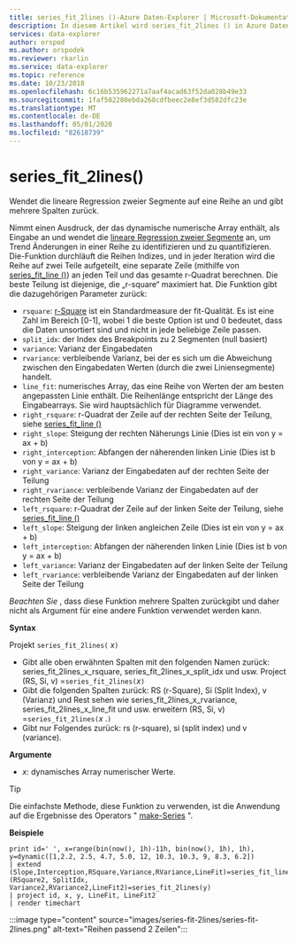 ```yaml
---
title: series_fit_2lines ()-Azure Daten-Explorer | Microsoft-Dokumentation
description: In diesem Artikel wird series_fit_2lines () in Azure Daten-Explorer beschrieben.
services: data-explorer
author: orspod
ms.author: orspodek
ms.reviewer: rkarlin
ms.service: data-explorer
ms.topic: reference
ms.date: 10/23/2018
ms.openlocfilehash: 6c16b535962271a7aaf4acad63f52da028b49e33
ms.sourcegitcommit: 1faf502280ebda268cdfbeec2e8ef3d582dfc23e
ms.translationtype: MT
ms.contentlocale: de-DE
ms.lasthandoff: 05/01/2020
ms.locfileid: "82618739"
---
```

# <a name="series_fit_2lines"></a>series_fit_2lines()

Wendet die lineare Regression zweier Segmente auf eine Reihe an und gibt mehrere Spalten zurück.  

Nimmt einen Ausdruck, der das dynamische numerische Array enthält, als Eingabe an und wendet die [lineare Regression zweier Segmente](https://en.wikipedia.org/wiki/Segmented_regression) an, um Trend Änderungen in einer Reihe zu identifizieren und zu quantifizieren. Die-Funktion durchläuft die Reihen Indizes, und in jeder Iteration wird die Reihe auf zwei Teile aufgeteilt, eine separate Zeile (mithilfe von [series_fit_line ()](series-fit-linefunction.md)) an jeden Teil und das gesamte r-Quadrat berechnen. Die beste Teilung ist diejenige, die „r-square“ maximiert hat. Die Funktion gibt die dazugehörigen Parameter zurück:
* `rsquare`: [r-Square](https://en.wikipedia.org/wiki/Coefficient_of_determination) ist ein Standardmeasure der fit-Qualität. Es ist eine Zahl im Bereich [0-1], wobei 1 die beste Option ist und 0 bedeutet, dass die Daten unsortiert sind und nicht in jede beliebige Zeile passen.
* `split_idx`: der Index des Breakpoints zu 2 Segmenten (null basiert)
* `variance`: Varianz der Eingabedaten
* `rvariance`: verbleibende Varianz, bei der es sich um die Abweichung zwischen den Eingabedaten Werten (durch die zwei Liniensegmente) handelt.
* `line_fit`: numerisches Array, das eine Reihe von Werten der am besten angepassten Linie enthält. Die Reihenlänge entspricht der Länge des Eingabearrays. Sie wird hauptsächlich für Diagramme verwendet.
* `right_rsquare`: r-Quadrat der Zeile auf der rechten Seite der Teilung, siehe [series_fit_line ()](series-fit-linefunction.md)
* `right_slope`: Steigung der rechten Näherungs Linie (Dies ist ein von y = ax + b)
* `right_interception`: Abfangen der näherenden linken Linie (Dies ist b von y = ax + b)
* `right_variance`: Varianz der Eingabedaten auf der rechten Seite der Teilung
* `right_rvariance`: verbleibende Varianz der Eingabedaten auf der rechten Seite der Teilung
* `left_rsquare`: r-Quadrat der Zeile auf der linken Seite der Teilung, siehe [series_fit_line ()](series-fit-linefunction.md)
* `left_slope`: Steigung der linken angleichen Zeile (Dies ist ein von y = ax + b)
* `left_interception`: Abfangen der näherenden linken Linie (Dies ist b von y = ax + b)
* `left_variance`: Varianz der Eingabedaten auf der linken Seite der Teilung
* `left_rvariance`: verbleibende Varianz der Eingabedaten auf der linken Seite der Teilung

*Beachten Sie* , dass diese Funktion mehrere Spalten zurückgibt und daher nicht als Argument für eine andere Funktion verwendet werden kann.

**Syntax**

Projekt `series_fit_2lines(` *x*`)`
* Gibt alle oben erwähnten Spalten mit den folgenden Namen zurück: series_fit_2lines_x_rsquare, series_fit_2lines_x_split_idx und usw.
Project (RS, Si, v) =`series_fit_2lines(`*x*`)`
* Gibt die folgenden Spalten zurück: RS (r-Square), Si (Split Index), v (Varianz) und Rest sehen wie series_fit_2lines_x_rvariance, series_fit_2lines_x_line_fit und usw. erweitern (RS, Si, v) =`series_fit_2lines(`*x* .`)`
* Gibt nur Folgendes zurück: rs (r-square), si (split index) und v (variance).
  
**Argumente**

* *x*: dynamisches Array numerischer Werte.  

> [!TIP]
> Die einfachste Methode, diese Funktion zu verwenden, ist die Anwendung auf die Ergebnisse des Operators " [make-Series](make-seriesoperator.md) ".

**Beispiele**

```kusto
print id=' ', x=range(bin(now(), 1h)-11h, bin(now(), 1h), 1h), y=dynamic([1,2.2, 2.5, 4.7, 5.0, 12, 10.3, 10.3, 9, 8.3, 6.2])
| extend (Slope,Interception,RSquare,Variance,RVariance,LineFit)=series_fit_line(y), (RSquare2, SplitIdx, Variance2,RVariance2,LineFit2)=series_fit_2lines(y)
| project id, x, y, LineFit, LineFit2
| render timechart
```

:::image type="content" source="images/series-fit-2lines/series-fit-2lines.png" alt-text="Reihen passend 2 Zeilen":::
